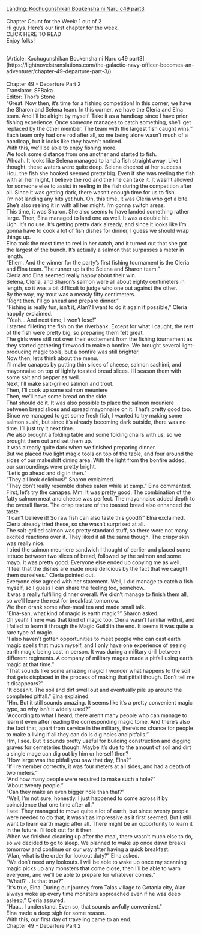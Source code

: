 [Landing: Kochugunshikan Boukensha ni Naru c49 part3](https://lightnovelstranslations.com/galactic-navy-officer-chapter-49-part-3/)
<br/><br/>
Chapter Count for the Week: 1 out of 2<br/>
Hi guys. Here’s our first chapter for the week.<br/>
CLICK HERE TO READ<br/>
Enjoy folks!<br/>

<br/>
[Article: Kochugunshikan Boukensha ni Naru c49 part3](https://lightnovelstranslations.com/the-galactic-navy-officer-becomes-an-adventurer/chapter-49-departure-part-3/)
<br/><br/>
Chapter 49 - Departure Part 2<br/>
                                      Translator: SFBaka                                              <br/>
                                      Editor: Thor’s Stone                                              <br/>
“Great. Now then, it’s time for a fishing competition! In this corner, we have the Sharon and Selena team. In this corner, we have the Cleria and Elna team. And I’ll be alright by myself.  Take it as a handicap since I have prior fishing experience. Once someone manages to catch something, she’ll get replaced by the other member. The team with the largest fish caught wins.”<br/>
Each team only had one rod after all, so me being alone wasn’t much of a handicap, but it looks like they haven’t noticed.<br/>
With this, we’ll be able to enjoy fishing more.<br/>
We took some distance from one another and started to fish.<br/>
Whoah. It looks like Selena managed to land a fish straight away. Like I thought, these waters were quite deep. Selena cheered at her success. Hou, the fish she hooked seemed pretty big. Even if she was reeling the fish with all her might, I believe the rod and the line can take it.  It wasn’t allowed for someone else to assist in reeling in the fish during the competition after all.   Since it was getting dark, there wasn’t enough time for us to fish.<br/>
I’m not landing any hits yet huh. Oh, this time, it was Cleria who got a bite. She’s also reeling it in with all her might. I’m gonna switch areas.<br/>
This time, it was Sharon. She also seems to have landed something rather large. Then, Elna managed to land one as well. It was a double hit.<br/>
Ugh. It’s no use. It’s getting pretty dark already, and since it looks like I’m gonna have to cook a lot of fish dishes for dinner, I guess we should wrap things up.<br/>
Elna took the most time to reel in her catch, and it turned out that she got the largest of the bunch. It’s actually a salmon that surpasses a meter in length.<br/>
“Ehem. And the winner for the party’s first fishing tournament is the Cleria and Elna team. The runner up is the Selena and Sharon team.”<br/>
Cleria and Elna seemed really happy about their win.<br/>
Selena, Cleria, and Sharon’s salmon were all about eighty centimeters in length, so it was a bit difficult to judge who one out against the other.<br/>
By the way, my trout was a measly fifty centimeters.<br/>
“Right then. I’ll go ahead and prepare dinner.”<br/>
“Fishing is really fun, isn’t it, Alan? I want to do it again if possible,” Cleria happily exclaimed.<br/>
“Yeah… And next time, I won’t lose!”<br/>
I started filleting the fish on the riverbank. Except for what I caught, the rest of the fish were pretty big, so preparing them felt great.<br/>
The girls were still not over their excitement from the fishing tournament as they started gathering firewood to make a bonfire. We brought several light-producing magic tools, but a bonfire was still brighter.<br/>
Now then, let’s think about the menu.<br/>
I’ll make canapes by putting thin slices of cheese, salmon sashimi, and mayonnaise on top of lightly toasted bread slices. I’ll season them with some salt and pepper as well.<br/>
Next, I’ll make salt-grilled salmon and trout.<br/>
Then, I’ll cook up some salmon meuniere<br/>
Then, we’ll have some bread on the side.<br/>
That should do it. It was also possible to place the salmon meuniere between bread slices and spread mayonnaise on it. That’s pretty good too.<br/>
Since we managed to get some fresh fish, I wanted to try making some salmon sushi, but since it’s already becoming dark outside, there was no time. I’ll just try it next time.<br/>
We also brought a folding table and some folding chairs with us, so we brought them out and set them up.<br/>
It was already quite dark when we finished preparing dinner.<br/>
But we placed two light magic tools on top of the table, and four around the sides of our makeshift dining area. With the light from the bonfire added, our surroundings were pretty bright.<br/>
“Let’s go ahead and dig in then.”<br/>
“They all look delicious!” Sharon exclaimed.<br/>
“They don’t really resemble dishes eaten while at camp.” Elna commented.<br/>
First, let’s try the canapes. Mm. It was pretty good.  The combination of the fatty salmon meat and cheese was perfect. The mayonnaise added depth to the overall flavor. The crisp texture of the toasted bread also enhanced the taste.<br/>
“I can’t believe it! So raw fish can also taste this good!?” Elna exclaimed.<br/>
Cleria already tried these, so she wasn’t surprised at all.<br/>
The salt-grilled salmon was pretty standard stuff, so there were not many excited reactions over it. They liked it all the same though. The crispy skin was really nice.<br/>
I tried the salmon meuniere sandwich I thought of earlier and placed some lettuce between two slices of bread, followed by the salmon and some mayo. It was pretty good. Everyone else ended up copying me as well.<br/>
“I feel that the dishes are made more delicious by the fact that we caught them ourselves.” Cleria pointed out.<br/>
Everyone else agreed with her statement. Well, I did manage to catch a fish myself, so I guess I can share the feeling too, somehow.<br/>
It was a really fulfilling dinner overall. We didn’t manage to finish them all, so we’ll leave the rest for breakfast tomorrow.<br/>
We then drank some after-meal tea and made small talk.<br/>
“Elna-san, what kind of magic is earth magic?” Sharon asked.<br/>
Oh yeah! There was that kind of magic too. Cleria wasn’t familiar with it, and I failed to learn it through the Magic Guild in the end. It seems it was quite a rare type of magic.<br/>
“I also haven’t gotten opportunities to meet people who can cast earth magic spells that much myself, and I only have one experience of seeing earth magic being cast in person.   It was during a military drill between different regiments. A company of military mages made a pitfall using earth magic at that time.”<br/>
“That sounds like some amazing magic! I wonder what happens to the soil that gets displaced in the process of making that pitfall though. Don’t tell me it disappears?”<br/>
“It doesn’t. The soil and dirt swell out and eventually pile up around the completed pitfall.” Elna explained.<br/>
“Hm. But it still sounds amazing. It seems like it’s a pretty convenient magic type, so why isn’t it widely used?”<br/>
“According to what I heard, there aren’t many people who can manage to learn it even after reading the corresponding magic tome. And there’s also the fact that, apart from service in the military, there’s no chance for people to make a living if all they can do is dig holes and pitfalls.”<br/>
Hm, I see. But it sounds pretty useful for building construction and digging graves for cemeteries though. Maybe it’s due to the amount of soil and dirt a single mage can dig out by him or herself then?<br/>
“How large was the pitfall you saw that day, Elna?”<br/>
“If I remember correctly, it was four meters at all sides, and had a depth of two meters.”<br/>
“And how many people were required to make such a hole?”<br/>
“About twenty people.”<br/>
“Can they make an even bigger hole than that?”<br/>
“Well, I’m not sure, honestly. I just happened to come across it by coincidence that one time after all.”<br/>
I see. They managed to move quite a lot of earth, but since twenty people were needed to do that, it wasn’t as impressive as it first seemed. But I still want to learn earth magic after all. There might be an opportunity to learn it in the future. I’ll look out for it then.<br/>
When we finished cleaning up after the meal, there wasn’t much else to do, so we decided to go to sleep.  We planned to wake up once dawn breaks tomorrow and continue on our way after having a quick breakfast.<br/>
“Alan, what is the order for lookout duty?” Elna asked.<br/>
“We don’t need any lookouts. I will be able to wake up once my scanning magic picks up any monsters that come close, then I’ll be able to warn everyone, and we’ll be able to prepare for whatever comes.”<br/>
“What!? …Is that true?”<br/>
“It’s true, Elna. During our journey from Talas village to Gotania city, Alan always woke up every time monsters approached even if he was deep asleep,” Cleria assured.<br/>
“Haa… I understand. Even so, that sounds awfully convenient.”<br/>
Elna made a deep sigh for some reason.<br/>
With this, our first day of traveling came to an end.<br/>
Chapter 49 - Departure Part 2<br/>
